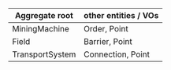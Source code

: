 |Aggregate root | other entities / VOs |
|---|---|
| MiningMachine     | Order, Point        |
| Field             | Barrier, Point      |
| TransportSystem   | Connection, Point   |
